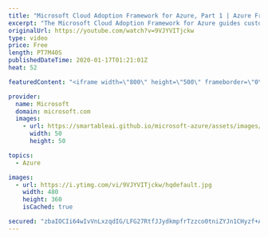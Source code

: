 ```yaml
---
title: "Microsoft Cloud Adoption Framework for Azure, Part 1 | Azure Friday"
excerpt: "The Microsoft Cloud Adoption Framework for Azure guides customers through their cloud journey, to use and adopt cloud services with confidence and in control. In this episode, Scott Bockheim explores the guidance and documentation of the framework with Lara Rubbelke to provide an overview of all the"
originalUrl: https://youtube.com/watch?v=9VJYVITjckw
type: video
price: Free
length: PT7M40S
publishedDateTime: 2020-01-17T01:21:01Z
heat: 52

featuredContent: "<iframe width=\"800\" height=\"500\" frameborder=\"0\" src=\"https://www.youtube.com/embed/9VJYVITjckw\" allow=\"accelerometer; autoplay; encrypted-media; gyroscope; picture-in-picture\" allowfullscreen></iframe>"

provider:
  name: Microsoft
  domain: microsoft.com
  images:
    - url: https://smartableai.github.io/microsoft-azure/assets/images/organizations/microsoft.com-50x50.jpg
      width: 50
      height: 50

topics:
  - Azure

images:
  - url: https://i.ytimg.com/vi/9VJYVITjckw/hqdefault.jpg
    width: 480
    height: 360
    isCached: true

secured: "zbaIOCIi64wIvVnLxzqdIG/LFG27RtfJJydkmpfrTzzco0tniZYJn1CHyzf+Ah1i6OvLKIa4B40QZTFi83h/1rW71Yap+Tj44EDIVozHqq8dwsROUnCaZXQzvfRzEIkeGC0o24i5NE/PzyyUmtRaCcf9hYT+24Vz0TO2A2gnoElqKBW1lE/lo5SoVELaCN38SMnHGt0fDN9ML5aZUMB//HqD0inCRoK5M4uG88vZDZkLpDMXcHUgkrqaeCpgT/xBSuheptDi5RgcxDDcRTZDD0wVKiT7BVYxRjf1Q9n56f3iU9XaoH+sxTJXDojKtl+dBqewCWMhZQIkHLdDIrG+9KeQHK+0nNkrc+kMWJnidNVT4y1Cu+yW77wId73h2jLR8O6LW+OHpQyn4T+vW1IQP8LG5vV4xgQimaUxWVww8bM=;knV85hAolOA9Udk/y7quhg=="
---
```


